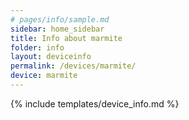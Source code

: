 ```yaml
---
# pages/info/sample.md
sidebar: home_sidebar
title: Info about marmite
folder: info
layout: deviceinfo
permalink: /devices/marmite/
device: marmite
---
```

{% include templates/device_info.md %}
